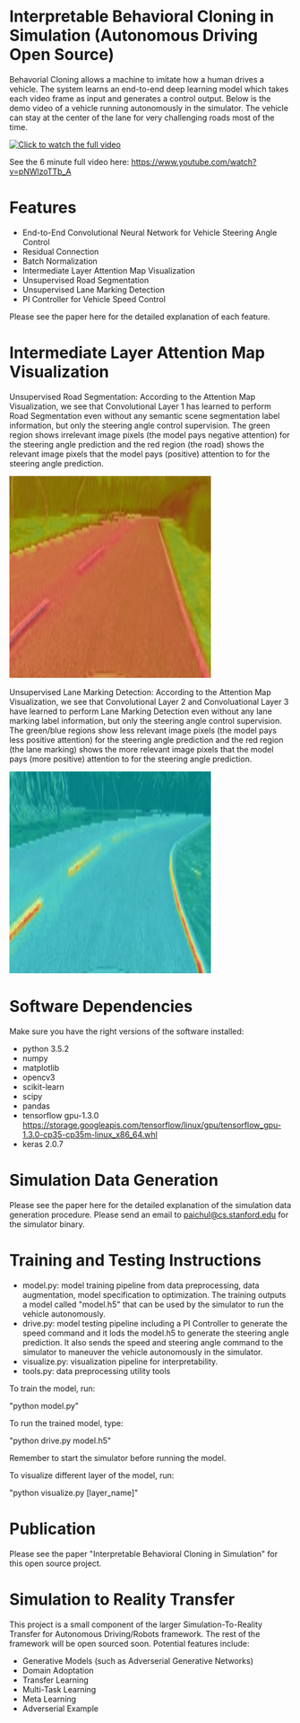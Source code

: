 # Interpretable Behavioral Cloning in Simulation (Autonomous Driving Open Source)

Behavorial Cloning allows a machine to imitate how a human drives a vehicle. The system 
learns an end-to-end deep learning model which takes each video frame as input and 
generates a control output. Below is the demo video of a vehicle running autonomously in the 
simulator. The vehicle can stay at the center of the lane for very challenging roads most of the time.

[![Click to watch the full video](https://github.com/paichul/Behavioral-Cloning/blob/master/bc.gif)](https://www.youtube.com/watch?v=pNWlzoTTb_A)

See the 6 minute full video here: https://www.youtube.com/watch?v=pNWlzoTTb_A

# Features
- End-to-End Convolutional Neural Network for Vehicle Steering Angle Control
- Residual Connection
- Batch Normalization
- Intermediate Layer Attention Map Visualization
- Unsupervised Road Segmentation
- Unsupervised Lane Marking Detection
- PI Controller for Vehicle Speed Control

Please see the paper here for the detailed explanation of each feature.

# Intermediate Layer Attention Map Visualization
Unsupervised Road Segmentation: According to the Attention Map Visualization, we see that 
Convolutional Layer 1 has learned to perform Road Segmentation even without 
any semantic scene segmentation label information, but only the steering angle control supervision.
The green region shows irrelevant image pixels (the model pays negative attention) for the steering angle prediction and the red region (the road) shows the relevant image pixels that the model pays (positive) attention to for the steering angle prediction.

![](https://github.com/paichul/Behavioral-Cloning/blob/master/images/unsupervised%20road%20segmentation.png)

Unsupervised Lane Marking Detection: According to the Attention Map Visualization, we see that 
Convolutional Layer 2 and Convoluational Layer 3 have learned to perform Lane Marking Detection even without 
any lane marking label information, but only the steering angle control supervision.
The green/blue regions show less relevant image pixels (the model pays less positive attention) for the steering angle prediction and the red region (the lane marking) shows the more relevant image pixels that the model pays (more positive) attention to for the steering angle prediction.

![](https://github.com/paichul/Behavioral-Cloning/blob/master/images/unsupervised%20lane%20marking%20detection.png)


# Software Dependencies
Make sure you have the right versions of the software installed: 
- python 3.5.2
- numpy
- matplotlib
- opencv3
- scikit-learn
- scipy
- pandas
- tensorflow gpu-1.3.0 https://storage.googleapis.com/tensorflow/linux/gpu/tensorflow_gpu-1.3.0-cp35-cp35m-linux_x86_64.whl
- keras 2.0.7

# Simulation Data Generation
Please see the paper here for the detailed explanation of the simulation data generation procedure.
Please send an email to paichul@cs.stanford.edu for the simulator binary.

# Training and Testing Instructions
- model.py: model training pipeline from data preprocessing, data augmentation, model specification to optimization. The training outputs a model called "model.h5" that can be used by the simulator to run the vehicle autonomously.
- drive.py: model testing pipeline including a PI Controller to generate the speed command and it lods the model.h5 to generate the steering angle prediction. It also sends the speed and steering angle command to the simulator to maneuver the vehicle autonomously in the simulator.
- visualize.py: visualization pipeline for interpretability.
- tools.py: data preprocessing utility tools

To train the model, run:

"python model.py"


To run the trained model, type:

"python drive.py model.h5"

Remember to start the simulator before running the model.

To visualize different layer of the model, run:

"python visualize.py [layer_name]"

# Publication
Please see the paper "Interpretable Behavioral Cloning in Simulation" for this open source project.

# Simulation to Reality Transfer
This project is a small component of the larger Simulation-To-Reality Transfer for Autonomous Driving/Robots framework. The rest of the framework will be open sourced soon. Potential features include:
- Generative Models (such as Adverserial Generative Networks)
- Domain Adoptation
- Transfer Learning
- Multi-Task Learning
- Meta Learning
- Adverserial Example
